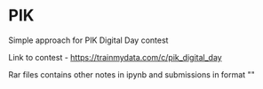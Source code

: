 # PIK
Simple approach for PIK Digital Day contest

Link to contest - https://trainmydata.com/c/pik_digital_day

Rar files contains other notes in ipynb and submissions in format "<boost type>_<cv score>_<lb score>"
